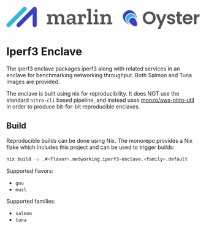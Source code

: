 ![Marlin Oyster Logo](./logo.svg)

# Iperf3 Enclave

The iperf3 enclave packages iperf3 along with related services in an enclave for benchmarking networking throughput. Both Salmon and Tuna images are provided.

The enclave is built using nix for reproducibility. It does NOT use the standard `nitro-cli` based pipeline, and instead uses [monzo/aws-nitro-util](https://github.com/monzo/aws-nitro-util) in order to produce bit-for-bit reproducible enclaves.

## Build

Reproducible builds can be done using Nix. The monorepo provides a Nix flake which includes this project and can be used to trigger builds:

```bash
nix build -v .#<flavor>.networking.iperf3-enclave.<family>.default
```

Supported flavors:
- `gnu`
- `musl`

Supported families:
- `salmon`
- `tuna`

